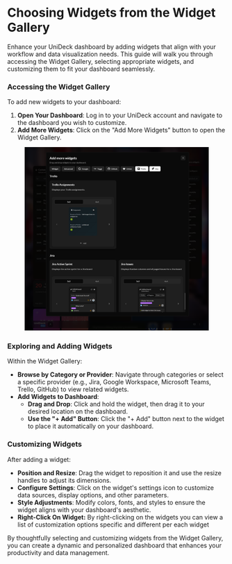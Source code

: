 # Choosing Widgets from the Widget Gallery

Enhance your UniDeck dashboard by adding widgets that align with your workflow and data visualization needs. This guide will walk you through accessing the Widget Gallery, selecting appropriate widgets, and customizing them to fit your dashboard seamlessly.

### Accessing the Widget Gallery

To add new widgets to your dashboard:

1. **Open Your Dashboard**: Log in to your UniDeck account and navigate to the dashboard you wish to customize.
2. **Add More Widgets**: Click on the "Add More Widgets" button to open the Widget Gallery.

<figure><img src="../../.gitbook/assets/image (2) (1) (1) (1).png" alt="Widget Gallery"><figcaption></figcaption></figure>

### Exploring and Adding Widgets

Within the Widget Gallery:

* **Browse by Category or Provider**: Navigate through categories or select a specific provider (e.g., Jira, Google Workspace, Microsoft Teams, Trello, GitHub) to view related widgets.
* **Add Widgets to Dashboard**:
  * **Drag and Drop**: Click and hold the widget, then drag it to your desired location on the dashboard.
  * **Use the "+ Add" Button**: Click the "+ Add" button next to the widget to place it automatically on your dashboard.

### Customizing Widgets

After adding a widget:

* **Position and Resize**: Drag the widget to reposition it and use the resize handles to adjust its dimensions.
* **Configure Settings**: Click on the widget's settings icon to customize data sources, display options, and other parameters.
* **Style Adjustments**: Modify colors, fonts, and styles to ensure the widget aligns with your dashboard's aesthetic.
* **Right-Click On Widget:** By right-clicking on the widgets you can view a list of customization options specific and different per each widget

By thoughtfully selecting and customizing widgets from the Widget Gallery, you can create a dynamic and personalized dashboard that enhances your productivity and data management.
